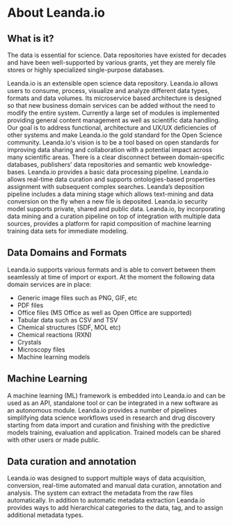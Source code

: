 # About Leanda.io

## What is it?

The data is essential for science. Data repositories have existed for decades and have been well-supported by various grants, yet they are merely file stores or highly specialized single-purpose databases.

Leanda.io is an extensible open science data repository. Leanda.io allows users to consume, process, visualize and analyze different data types, formats and data volumes. Its microservice based architecture is designed so that new business domain services can be added without the need to modify the entire system. Currently a large set of modules is implemented providing general content management as well as scientific data handling. Our goal is to address functional, architecture and UX/UX deficiencies of other systems and make Leanda.io the gold standard for the Open Science community. Leanda.io's vision is to be a tool based on open standards for improving data sharing and collaboration with a potential impact across many scientific areas.
There is a clear disconnect between domain-specific databases, publishers’ data repositories and semantic web knowledge-bases. Leanda.io provides a basic data processing pipeline. Leanda.io allows real-time data curation and supports ontologies-based properties assignment with subsequent complex searches. Leanda’s deposition pipeline includes a data mining stage which allows text-mining and data conversion on the fly when a new file is deposited. Leanda.io security model supports private, shared and public data. Leanda.io, by incorporating data mining and a curation pipeline on top of integration with multiple data sources, provides a platform for rapid composition of machine learning training data sets for immediate modeling.

## Data Domains and Formats

Leanda.io supports various formats and is able to convert between them seamlessly at time of import or export. At the moment the following data domain services are in place:

* Generic image files such as PNG, GIF, etc
* PDF files
* Office files (MS Office as well as Open Office are supported)
* Tabular data such as CSV and TSV
* Chemical structures (SDF, MOL etc)
* Chemical reactions (RXN)
* Crystals
* Microscopy files
* Machine learning models

## Machine Learning

A machine learning (ML) framework is embedded into Leanda.io and can be used as an API, standalone tool or can be integrated in a new software as an autonomous module. Leanda.io provides a number of pipelines simplifying data science workflows used in research and drug discovery starting from data import and curation and finishing with the predictive models training, evaluation and application. Trained models can be shared with other users or made public.

## Data curation and annotation

Leanda.io was designed to support multiple ways of data acquisition, conversion, real-time automated and manual data curation, annotation and analysis. The system can extract the metadata from the raw files automatically. In addition to automatic metadata extraction Leanda.io provides ways to add hierarchical categories to the data, tag, and to assign additional metadata types.
